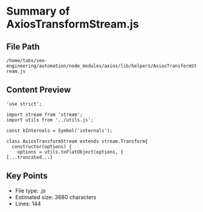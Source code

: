 # Summary of AxiosTransformStream.js
  
## File Path
`/home/tabs/seo-engineering/automation/node_modules/axios/lib/helpers/AxiosTransformStream.js`

## Content Preview
```
'use strict';

import stream from 'stream';
import utils from '../utils.js';

const kInternals = Symbol('internals');

class AxiosTransformStream extends stream.Transform{
  constructor(options) {
    options = utils.toFlatObject(options, {
[...truncated...]
```

## Key Points
- File type: .js
- Estimated size: 3680 characters
- Lines: 144
